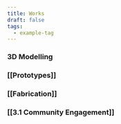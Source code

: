 ```yaml
---
title: Works
draft: false
tags:
  - example-tag
---
```

### 3D Modelling

### [[Prototypes]]

### [[Fabrication]]

### [[3.1 Community Engagement]]